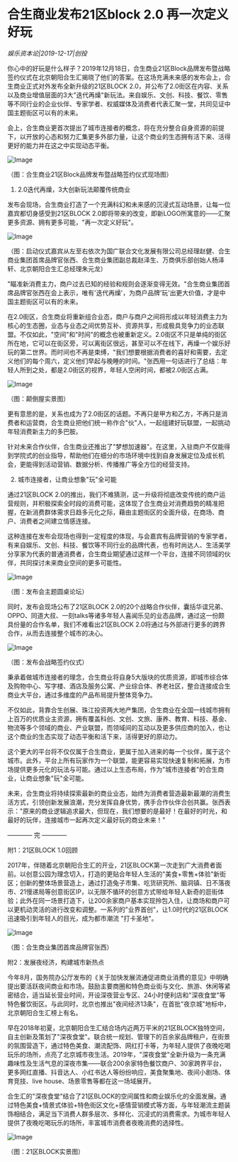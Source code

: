 # 合生商业发布21区block 2.0 再一次定义好玩

*娱乐资本论|2019-12-17|创投*

你心中的好玩是什么样子？2019年12月18日，合生商业21区Block品牌发布暨战略签约仪式在北京朝阳合生汇揭晓了他们的答案。在这场充满未来感的发布会上，合生商业正式对外发布全新升级的21区BLOCK 2.0，并公布了2.0街区在内容、关系以及商业增值层面的3大"迭代再燥"新玩法。来自娱乐、文创、科技、餐饮、零售等不同行业的企业伙伴、专家学者、权威媒体及消费者代表汇聚一堂，共同见证中国主题街区可以有的未来。

会上，合生商业更首次提出了城市连接者的概念，将在充分整合自身资源的前提下，以开放的心态和努力汇集更多外部力量，让这个商业的生态拥有活下来、活得更好的能力并在这之中实现动态平衡。

![Image](https://p3.pstatp.com/large/pgc-image/3ec7e08fac054bb2a3b12e07a655e302)

（图：合生商业21区Block品牌发布暨战略签约仪式现场图）

1. 2.0迭代再燥，3大创新玩法颠覆传统商业

发布会现场，合生商业打造了一个充满科幻和未来感的沉浸式互动场景，让每一位嘉宾都切身感受到21区BLOCK 2.0即将带来的改变，即新LOGO所寓意的——汇聚更多资源、拥有更多可能，"再一次定义好玩"。

![Image](https://p3.pstatp.com/large/pgc-image/6a50e19f087a4d6e83415104d651f377)

（图：启动仪式嘉宾从左至右依次为国广联合文化发展有限公司总经理赵健、合生商业集团首席品牌官张西、合生商业集团副总裁赵泽生、万商俱乐部创始人杨泽轩、北京朝阳合生汇总经理朱元龙）

"瞄准新消费主力，商户过去已知的经验和规则会逐渐变得无效。"合生商业集团首席品牌官张西在会上表示，唯有'迭代再燥'，为商户品牌'玩'出更大价值，才是中国主题街区可以有的未来。

在2.0街区，合生商业将重新组合业态，商户与商户之间将形成以年轻消费主力为核心的生态圈，业态与业态之间优势互补、资源共享，形成极具竞争力的业态联盟。不仅如此，"空间"和"时间"的概念也被重新定义。2.0街区不只是单纯的街区所在地，它可以在街区旁，可以离街区很远，甚至可以不在线下，再燥一个娱乐好玩的第二世界。而时间也不再是束缚，"我们想要根据消费者的喜好和需要，去定义他们的每个周六，定义他们早起与晚睡的时间。"张西用一句话进行了总结：年轻人所到之处，都是2.0街区的视界，年轻人空闲时间，都被2.0街区占满。

![Image](https://p3.pstatp.com/large/pgc-image/e97bd01598f842288bc3b9b4dfea0e27)

（图：颠倒屋实景图）

更有意思的是，关系也成为了2.0街区的话题。不再只是甲方和乙方，不再只是消费者和运营商，合生商业把他们统一称作合"伙"人，一起组建好玩联盟，一起挑动年轻消费新主力的多巴胺。

针对未来合作伙伴，合生商业还推出了"梦想加速器"。在这里，入驻商户不仅能得到学院式的创业指导，帮助他们在细分的市场环境中找到自身发展定位及成长机会，更能得到活动营销、数据分析、传播推广等全方位的经营支持。

2. 城市连接者，让商业想象"玩"全可能

通过21区BLOCK 2.0的推出，我们不难猜测，这一升级将彻底改变传统的商户运营规则，并积极探索全时段的消费可能，这体现了合生商业对消费趋势的精准把握，在新消费群体需求日趋多元化之际，藉由主题街区的全面升级，在商场、商户、消费者之间建立情感连接。

这种连接在发布会现场也得到一定程度的体现，与会嘉宾有品牌营销的专家学者，有来自娱乐、文创、科技、餐饮等不同行业的品牌代表，也有时尚达人、生活美学分享家为代表的普通消费者，合生商业期望通过这样一个平台，连接不同领域的伙伴，共同探讨未来商业空间的更多可能性。

![Image](https://p3.pstatp.com/large/pgc-image/5d84360611624dc38228546b809b32a5)

（图：发布会主题圆桌论坛）

同时，发布会现场公布了21区BLOCK 2.0的20个战略合作伙伴，囊括华谊兄弟、OPPO、同道大叔、一刻talks等诸多年轻人喜闻乐见的业态品牌，通过这一份颇具份量的合作名单，我们不难看出21区BLOCK 2.0将通过与外部进行更多的跨界合作，从而去连接整个城市的决心。

![Image](https://p3.pstatp.com/large/pgc-image/4c7cc3f9d5604163994fc665cc93d751)

（图：发布会战略签约仪式）

秉承着做城市连接者的理念，合生商业将自身5大版块的优质资源，即城市综合体及购物中心、写字楼、酒店及服务公寓、产业综合体、养老社区，整合连接成合生商业大平台，通过多维度的产品布局提升整体竞争力。

不仅如此，背靠合生创展、珠江投资两大地产集团，合生商业在全国一线城市拥有上百万的优质业主资源，拥有覆盖科创、文创、文旅、康养、教育、科技、基金、物流等多个领域的商业、产业联盟，而领域间的互动以及更多供应商的加入，也让这个商业的生态实现了动态平衡和活下来，活得更好的原动力。

这个更大的平台将不仅仅属于合生商业，更属于加入进来的每一个伙伴，属于这个城市。此外，平台上所有玩家作为一个联盟，能更容易实现快速复制和拓展，为市场提供更多元化的玩法与可能。通过以上生态布局，作为"城市连接者"的合生商业，让商业想象"玩"全可能。

未来，合生商业将持续探索最新的商业业态，始终为消费者营造最新最潮的消费生活方式，引领创新发展浪潮，充分发挥自身优势，携手合作伙伴合创共赢。张西表示："原来的商业逻辑追求最大，但现在，我们想要的是最好！在最好的时光，和最好的玩伴，连接城市一起再次定义最好玩的商业未来！"

———— 完 ————

附1：21区BLOCK 1.0回顾

2017年，伴随着北京朝阳合生汇的开业，21区BLOCK第一次走到广大消费者面前。以创意公园为理念切入，打造的更贴合年轻人生活的"美食+零售+体验"新街区；创新的整体场景营造上，通过打造兔子市集、吃货研究所、脑洞镇、日不落夜市、21慢递局等创意街区IP，以无限不循环的创意方式带给年轻人新奇的逛街体验；此外在同一场景打造下，让200余家商户基本实现拎包入住，让商场和商户可以更机动灵活的进行改变和调整。一系列的"业界首创"，让1.0时代的21区BLOCK迅速吸引到年轻人的目光，成为都市潮流 "打卡圣地"。

![Image](https://p3.pstatp.com/large/pgc-image/a6dc183c3fda4849ae29fc9250e8abfe)

（图：合生商业集团首席品牌官张西）

附2：发展夜经济，构建城市新热点

今年8月，国务院办公厅发布的《关于加快发展流通促进商业消费的意见》中明确提出要活跃夜间商业和市场。鼓励主要商圈和特色商业街与文化、旅游、休闲等紧密结合，适当延长营业时间，开设深夜营业专区、24小时便利店和"深夜食堂"等特色餐饮街区。与此同时，北京也推出"夜间经济13条"，在首批"夜京城"地标中，北京朝阳合生汇榜上有名。

早在2018年初夏，北京朝阳合生汇结合场内近两万平米的21区BLOCK独特空间，自主创新及策划了"深夜食堂"。联合统一规划、管理下的百余家品牌租户，在街景的氛围营造下，通过特色美食、潮流配饰、网红打卡等，为年轻人提供了夜晚吃喝玩乐的场所，点亮了北京城市夜生活。2019年，"深夜食堂"全新升级为一条充满趣味性及生活气息的深夜市集——联合200余家特色餐饮商户、30家跨界平台，更多网红直播、抖音达人、小红书达人等纷纷响应，美食聚集地、夜间小剧场、体育竞技、live house、场景零售等都在这一场域展开。

合生汇的"深夜食堂"结合了21区BLOCK的空间属性和商业娱乐化的全面发展。通过特色美食+情景式体验+特色街区文化+感情营销模式等方面，与年轻潮流主题装饰相结合，满足当下消费人群多层次、多样化、沉浸式的消费需求。为城市年轻人提供了夜晚吃喝玩乐的场所，丰富城市消费者夜晚消费的选择性。

![Image](https://p3.pstatp.com/large/pgc-image/d8e3e08c60e0439cb3e2cfcb2cdcb972)

（图：21区BLOCK实景图）

